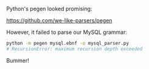 Python's pegen looked promising:

https://github.com/we-like-parsers/pegen

However, it failed to parse our MySQL grammar:

```sh
python -m pegen mysql.ebnf -o mysql_parser.py
# RecursionError: maximum recursion depth exceeded
```

Bummer!
